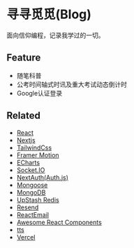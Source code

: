 # 寻寻觅觅(Blog)

面向信仰编程，记录我学过的一切。

## Feature

- 随笔科普
- 公考时间轴式时讯及重大考试动态倒计时
- Google认证登录

## Related

- [React](https://react.dev/learn)
- [Nextjs](https://nextjs.org/)
- [TailwindCss](https://tailwindcss.com/)
- [Framer Motion](https://www.framer.com/motion/use-spring/#usage)
- [ECharts](https://echarts.apache.org/handbook/zh/get-started)
- [Socket.IO](https://socket.io/zh-CN/)
- [NextAuth(Auth.js)](https://authjs.dev/)
- [Mongoose](https://mongoosejs.com/)
- [MongoDB](https://cloud.mongodb.com/v2/659b41acbde7574091c9f75a#/clusters/connect?clusterId=blog)
- [UpStash Redis](https://console.upstash.com/redis/4f8625b0-85cb-4a35-9e2d-b7c84e9a33fc)
- [Resend](https://resend.com/home)
- [ReactEmail](https://react.email/)
- [Awesome React Components](https://github.com/brillout/awesome-react-components)
- [tts](https://cloud.tencent.com/document/product/1073/56640)
- [Vercel](https://vercel.com/yinlei/seek-explore)
